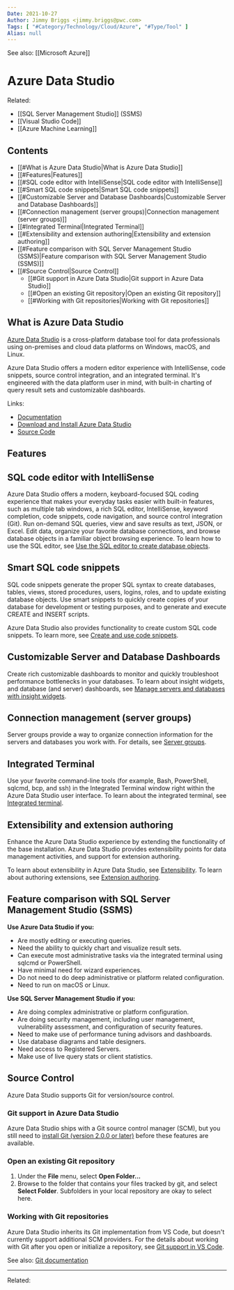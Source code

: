 ```yaml
---
Date: 2021-10-27
Author: Jimmy Briggs <jimmy.briggs@pwc.com>
Tags: [ "#Category/Technology/Cloud/Azure", "#Type/Tool" ]
Alias: null
---
```


See also: [[Microsoft Azure]]

# Azure Data Studio

Related: 
- [[SQL Server Management Studio]] (SSMS)
- [[Visual Studio Code]]
- [[Azure Machine Learning]]

## Contents

- [[#What is Azure Data Studio|What is Azure Data Studio]]
- [[#Features|Features]]
- [[#SQL code editor with IntelliSense|SQL code editor with IntelliSense]]
- [[#Smart SQL code snippets|Smart SQL code snippets]]
- [[#Customizable Server and Database Dashboards|Customizable Server and Database Dashboards]]
- [[#Connection management (server groups)|Connection management (server groups)]]
- [[#Integrated Terminal|Integrated Terminal]]
- [[#Extensibility and extension authoring|Extensibility and extension authoring]]
- [[#Feature comparison with SQL Server Management Studio (SSMS)|Feature comparison with SQL Server Management Studio (SSMS)]]
- [[#Source Control|Source Control]]
	- [[#Git support in Azure Data Studio|Git support in Azure Data Studio]]
	- [[#Open an existing Git repository|Open an existing Git repository]]
	- [[#Working with Git repositories|Working with Git repositories]]


## What is Azure Data Studio

[Azure Data Studio](https://docs.microsoft.com/en-us/sql/azure-data-studio/?view=sql-server-ver15) is a cross-platform database tool for data professionals using on-premises and cloud data platforms on Windows, macOS, and Linux.

Azure Data Studio offers a modern editor experience with IntelliSense, code snippets, source control integration, and an integrated terminal. It's engineered with the data platform user in mind, with built-in charting of query result sets and customizable dashboards.

Links:
- [Documentation](https://docs.microsoft.com/en-us/sql/azure-data-studio/?view=sql-server-ver15)
- [Download and Install Azure Data Studio](https://docs.microsoft.com/en-us/sql/azure-data-studio/download-azure-data-studio?view=sql-server-ver15)
- [Source Code](https://github.com/microsoft/azuredatastudio)

## Features

## SQL code editor with IntelliSense

Azure Data Studio offers a modern, keyboard-focused SQL coding experience that makes your everyday tasks easier with built-in features, such as multiple tab windows, a rich SQL editor, IntelliSense, keyword completion, code snippets, code navigation, and source control integration (Git). Run on-demand SQL queries, view and save results as text, JSON, or Excel. Edit data, organize your favorite database connections, and browse database objects in a familiar object browsing experience. To learn how to use the SQL editor, see [Use the SQL editor to create database objects](https://docs.microsoft.com/en-us/sql/azure-data-studio/tutorial-sql-editor?view=sql-server-ver15).

## Smart SQL code snippets

SQL code snippets generate the proper SQL syntax to create databases, tables, views, stored procedures, users, logins, roles, and to update existing database objects. Use smart snippets to quickly create copies of your database for development or testing purposes, and to generate and execute CREATE and INSERT scripts.

Azure Data Studio also provides functionality to create custom SQL code snippets. To learn more, see [Create and use code snippets](https://docs.microsoft.com/en-us/sql/azure-data-studio/code-snippets?view=sql-server-ver15).

## Customizable Server and Database Dashboards

Create rich customizable dashboards to monitor and quickly troubleshoot performance bottlenecks in your databases. To learn about insight widgets, and database (and server) dashboards, see [Manage servers and databases with insight widgets](https://docs.microsoft.com/en-us/sql/azure-data-studio/insight-widgets?view=sql-server-ver15).

## Connection management (server groups)

Server groups provide a way to organize connection information for the servers and databases you work with. For details, see [Server groups](https://docs.microsoft.com/en-us/sql/azure-data-studio/server-groups?view=sql-server-ver15).

## Integrated Terminal

Use your favorite command-line tools (for example, Bash, PowerShell, sqlcmd, bcp, and ssh) in the Integrated Terminal window right within the Azure Data Studio user interface. To learn about the integrated terminal, see [Integrated terminal](https://docs.microsoft.com/en-us/sql/azure-data-studio/integrated-terminal?view=sql-server-ver15).

## Extensibility and extension authoring

Enhance the Azure Data Studio experience by extending the functionality of the base installation. Azure Data Studio provides extensibility points for data management activities, and support for extension authoring.

To learn about extensibility in Azure Data Studio, see [Extensibility](https://docs.microsoft.com/en-us/sql/azure-data-studio/extensibility?view=sql-server-ver15). To learn about authoring extensions, see [Extension authoring](https://docs.microsoft.com/en-us/sql/azure-data-studio/extensions/extension-authoring?view=sql-server-ver15).

## Feature comparison with SQL Server Management Studio (SSMS)

**Use Azure Data Studio if you:**

-   Are mostly editing or executing queries.
-   Need the ability to quickly chart and visualize result sets.
-   Can execute most administrative tasks via the integrated terminal using sqlcmd or PowerShell.
-   Have minimal need for wizard experiences.
-   Do not need to do deep administrative or platform related configuration.
-   Need to run on macOS or Linux.

**Use SQL Server Management Studio if you:**

-   Are doing complex administrative or platform configuration.
-   Are doing security management, including user management, vulnerability assessment, and configuration of security features.
-   Need to make use of performance tuning advisors and dashboards.
-   Use database diagrams and table designers.
-   Need access to Registered Servers.
-   Make use of live query stats or client statistics.

## Source Control

Azure Data Studio supports Git for version/source control.

### Git support in Azure Data Studio

Azure Data Studio ships with a Git source control manager (SCM), but you still need to [install Git (version 2.0.0 or later)](https://git-scm.com/download) before these features are available.

### Open an existing Git repository

1.  Under the **File** menu, select **Open Folder...**
2.  Browse to the folder that contains your files tracked by git, and select **Select Folder**. Subfolders in your local repository are okay to select here.

### Working with Git repositories

Azure Data Studio inherits its Git implementation from VS Code, but doesn't currently support additional SCM providers. For the details about working with Git after you open or initialize a repository, see [Git support in VS Code](https://code.visualstudio.com/docs/editor/versioncontrol#_git-support).

See also: [Git documentation](https://git-scm.com/documentation)

***

Related:

